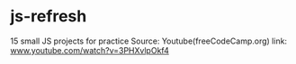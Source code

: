 # js-refresh
15 small JS projects for practice
Source: Youtube(freeCodeCamp.org)
link: www.youtube.com/watch?v=3PHXvlpOkf4

